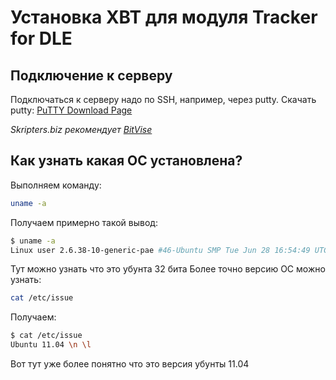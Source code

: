 # Установка XBT для модуля Tracker for DLE

<!--Writerside adds this topic when you create a new documentation project.
You can use it as a sandbox to play with Writerside features, and remove it from the TOC when you don't need it anymore.-->

## Подключение к серверу

Подключаться к серверу надо по SSH, например, через putty.
Скачать putty: [PuTTY Download Page](https://www.putty.org/)

_Skripters.biz рекомендует [BitVise](https://www.bitvise.com/ssh-client-download)_

## Как узнать какая ОС установлена?

Выполняем команду:

```Bash
uname -a
```

Получаем примерно такой вывод:

```Bash
$ uname -a
Linux user 2.6.38-10-generic-pae #46-Ubuntu SMP Tue Jun 28 16:54:49 UTC 2011 i686 i686 i386 GNU/Linux
```

Тут можно узнать что это убунта 32 бита
Более точно версию ОС можно узнать:

```Bash
cat /etc/issue
```

Получаем:

```Bash
$ cat /etc/issue
Ubuntu 11.04 \n \l
```

Вот тут уже более понятно что это версия убунты 11.04

